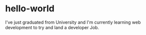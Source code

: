 # hello-world
I've just graduated from University and I'm currently learning web development to try and land a developer Job.
